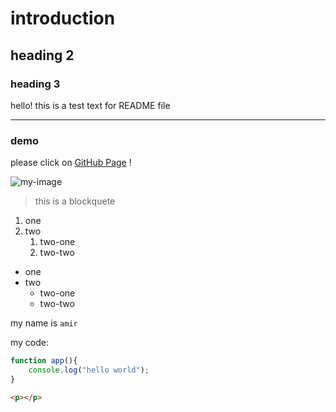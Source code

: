 # introduction
## heading 2

### heading 3
hello! this is a test text for README file
***

### demo
please click on [GitHub Page](https://amir-seyyedi.github.io/profile-card/) !

![my-image](https://cdn.dribbble.com/users/8799389/screenshots/16238914/media/dd018d62de2435728cf2eb4ec0ff808c.png?resize=400x300&vertical=center)

>this is a blockquete

1. one
2. two
    1. two-one
    2. two-two

- one
- two
    - two-one
    - two-two

my name is `amir`

my code:
```javascript
function app(){
    console.log("hello world");
}
```
```html
<p></p>
```

